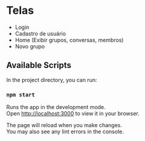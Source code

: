# Telas
- Login
- Cadastro de usuário
- Home (Exibir grupos, conversas, membros)
- Novo grupo

## Available Scripts

In the project directory, you can run:

### `npm start`

Runs the app in the development mode.\
Open [http://localhost:3000](http://localhost:3000) to view it in your browser.

The page will reload when you make changes.\
You may also see any lint errors in the console.
